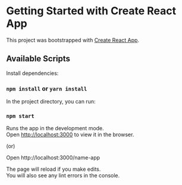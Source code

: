 # Getting Started with Create React App

This project was bootstrapped with [Create React App](https://github.com/facebook/create-react-app).

## Available Scripts
Install dependencies:

### `npm install` or `yarn install`

In the project directory, you can run:

### `npm start`

Runs the app in the development mode.\
Open [http://localhost:3000](http://localhost:3000) to view it in the browser. 

(or)

Open  http://localhost:3000/name-app


The page will reload if you make edits.\
You will also see any lint errors in the console.
